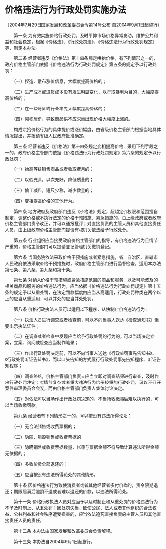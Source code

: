 # 价格违法行为行政处罚实施办法

（2004年7月29日国家发展和改革委员会令第14号公布 自2004年9月1日起施行）

 

　　第一条 为有效实施价格行政处罚，及时平抑市场价格异常波动，维护公共利益和社会稳定，根据《价格法》、《行政处罚法》、《价格违法行为行政处罚规定》等，制定本办法。

　　第二条 经营者违反《价格法》第十四条规定哄抬价格，有下列情形之一的，政府价格主管部门依据《价格违法行为行政处罚规定》第五条的规定予以行政处罚：

　　（一）捏造、散布涨价信息，大幅度提高价格的；

　　（二）生产成本或进货成本没有发生明显变化，以牟取暴利为目的，大幅度提高价格的；

　　（三）在一些地区或行业率先大幅度提高价格的；

　　（四）囤积居奇，导致商品供不应求而出现价格大幅度上涨的。

　　构成哄抬价格行为的具体提价或涨价幅度，由省级价格主管部门根据当地具体情况提出，并报请省级人民政府批准确定。

　　第三条 经营者违反《价格法》第十四条规定变相提高价格，采用下列手段之一的，政府价格主管部门依据《价格违法行为行政处罚规定》第六条的规定予以行政处罚：

　　（一）抬高等级销售商品或者收取费用的；

　　（二）以假充真，以次充好，降低质量的；

　　（三）偷工减料，短尺少称，减少数量的；

　　（四）变相提高价格的其他行为。

　　第四条 地方政府及政府部门违反《价格法》规定，超越定价权限和范围擅自制定、调整价格或不执行法定的价格干预措施、紧急措施的，由上级政府或者政府价格主管部门责令改正，并可以通报批评；对直接负责的主管人员和其他直接责任人员，由上级政府价格主管部门提请有权机关依法给予行政处分。

　　第五条 行业组织应当接受政府价格主管部门的指导，有价格违法行为且情节严重的，价格主管部门可以提请登记管理机关撤销登记。

　　第六条 当国务院依法采取价格干预措施或者紧急措施，省、自治区、直辖市人民政府依法采取价格干预措施时，政府价格主管部门进行监督检查，适用本办法第七条、第八条、第九条和第十条。

　　第七条 对纳入价格干预措施或紧急措施范围的商品和服务，以及可能波及的相关商品和服务的价格违法行为，应当依据《价格违法行为行政处罚规定》第十五条的规定予以从重处罚，在法定罚款幅度内应当从高适用，行政处罚种类在两个以上的应当从重适用，可以并处的应当并处处罚。

　　第八条 价格行政执法人员可以适用以下程序，从快制止价格违法行为：

　　（一）执法人员进行调查或者检查前，可以不向当事人送达《检查通知书》但要出示执法证件；

　　（二）在调查或者检查中发现应当给予行政处罚的行为的，可以当场决定立案，立案、询问或检查应当制作笔录；

　　（三）作出行政处罚决定前，可以不向当事人送达《行政处罚事先告知书》、《行政处罚听证告知书》，而以口头告知的方式履行行政处罚事先告知程序、听证告知程序；

　　（四）调查终结，价格主管部门负责人应当立即对调查结果进行审查，及时作出行政处罚决定；对情节复杂或者重大违法行为给予较重的行政处罚，可以不召开案件审理委员会会议，而由价格主管部门负责人集体讨论决定。

　　（五）对依法可以当场作出行政处罚决定的，不当场收缴事后难以执行的，可以当场收缴罚款。

　　第九条 经营者有下列情形之一的，可以按没有违法所得论处：

　　（一）无合法销售或收费票据的；

　　（二）隐匿、销毁销售或收费票据的；

　　（三）隐瞒销售或收费票据数量、帐簿与票据金额不符导致计算违法所得金额无依据的；

　　（四）多收价款全部退还的；

　　（五）应当按没有违法所得论处的其他情形。

　　第十条 因价格违法行为致使消费者或者其他经营者多付价款的，责令限期退还；期限届满后逾期不退或者难以退还的价款，以违法所得论处。

　　第十一条 价格行政执法人员对应当予以及时制止和从重处罚的价格违法行为不予及时制上、从重处罚；因处罚失当，致使公民、法人或者其他组织的合法权益、公共利益和社会秩序遭受损害的，应当依法追究直接负责的主管人员和其他直接责任人员的责任。

　　第十二条 本办法由国家发展和改革委员会负责解释。

　　第十三条 本办法自2004年9月1日起施行。
